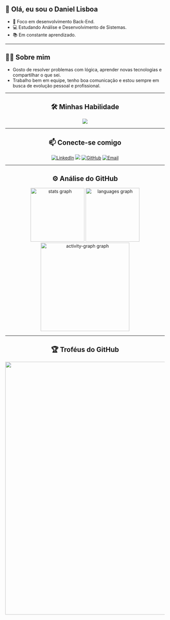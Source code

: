 ## 👋 Olá, eu sou o Daniel Lisboa

*   🎯 Foco em desenvolvimento Back-End.
*   💻 Estudando Análise e Desenvolvimento de Sistemas.
*   📚 Em constante aprendizado.

---

## 👨‍💻 Sobre mim

*   Gosto de resolver problemas com lógica, aprender novas tecnologias e compartilhar o que sei.  
*   Trabalho bem em equipe, tenho boa comunicação e estou sempre em busca de evolução pessoal e profissional.  

---

<h2 align="center">🛠️ Minhas Habilidade</h2>

<div align="center">
  <a href="https://skillicons.dev">
    <img src="https://skillicons.dev/icons?i=git,github,mysql,py"/>
  </a>
</div>

---

<h2 align="center">📫 Conecte-se comigo</h2>
<div align="center">
  <a href="https://www.linkedin.com/in/daniellisboag/" target="_blank"><img src="https://img.shields.io/badge/LinkedIn-0077B5?style=for-the-badge&logo=linkedin&logoColor=white" alt="LinkedIn"></a>
  <a href="https://discord.com/users/daniellisboag" target="_blank"><img src="https://img.shields.io/badge/Discord-7289DA?style=for-the-badge&logo=discord&logoColor=white" target="_blank"></a>
  <a href="https://github.com/daniellisboag" target="_blank"><img src="https://img.shields.io/badge/GitHub-181717?style=for-the-badge&logo=github&logoColor=white" alt="GitHub"></a>
  <a href="mailto:daniellisboag0@gmail.com"><img src="https://img.shields.io/badge/Email-D14836?style=for-the-badge&logo=gmail&logoColor=white" alt="Email"></a>
</div>

---

<h2 align="center">⚙️ Análise do GitHub</h2>

<div align="center">
  <img src="https://github-readme-stats.vercel.app/api?username=daniellisboag&show_icons=true&include_all_commits=true&disable_animations=false&theme=dark&locale=pt-br&hide_border=false&rank_icon=github" height="170" alt="stats graph"/>
  <img src="https://github-readme-stats.vercel.app/api/top-langs?username=daniellisboag&locale=pt-br&hide_title=false&layout=compact&card_width=320&langs_count=5&theme=dark&hide_border=false&custom_title=Linguagens%20mais%20Usadas" height="170" alt="languages graph"/>
  <img src="https://github-readme-activity-graph.vercel.app/graph?username=daniellisboag&area=true&hide_border=false&hide_title=true&theme=gotham" height="280" alt="activity-graph graph"/>
</div>

---

<h2 align="center">🏆 Troféus do GitHub</h2>

<p align="center">
  <a href="https://github.com/ryo-ma/github-profile-trophy" title="repositório de troféus">
    <img width="800" src="https://github-profile-trophy.vercel.app/?username=daniellisboag&column=8&theme=onedark&no-frame=false&no-bg=false"/>
  </a>
</p>
